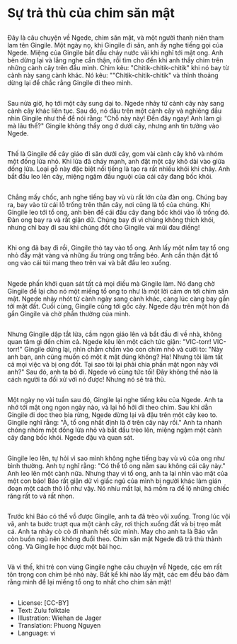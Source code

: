 # Sự trả thù của chim săn mật

##
Đây là câu chuyện về Ngede, chim săn mật, và một người thanh niên tham lam tên Gingile. Một ngày nọ, khi Gingile đi săn, anh ấy nghe tiếng gọi của Ngede. Miệng của Gingile bắt đầu chảy nước vãi khi nghĩ tới mật ong. Anh bèn dừng lại và lắng nghe cẩn thận, rồi tìm cho đến khi anh thấy chim trên những cành cây trên đầu mình. Chim kêu: "Chitik-chitik-chitik" khi nó bay từ cành này sang cành khác. Nó kêu: ""Chitik-chitik-chitik" và thỉnh thoảng dừng lại để chắc rằng Gingile đi theo mình.

##
Sau nửa giờ, họ tới một cây sung dại to. Ngede nhảy từ cành cây này sang cành cây khác liên tục. Sau đó, nó đậu trên một cành cây và nghiêng đầu nhìn Gingile như thể để nói rằng: "Chỗ này này! Đến đây ngay! Anh làm gì mà lâu thế?" Gingile không thấy ong ở dưới cây, nhưng anh tin tưởng vào Ngede.

##
Thế là Gingile để cây giáo đi săn dưới cây, gom vài cành cây khô và nhóm một đống lửa nhỏ. Khi lửa đã cháy mạnh, anh đặt một cây khô dài vào giữa đống lửa. Loại gỗ này đặc biệt nổi tiếng là tạo ra rất nhiều khói khi cháy. Anh bắt đầu leo lên cây, miệng ngậm đầu nguội của cái cây đang bốc khói.

##
Chẳng mấy chốc, anh nghe tiếng bay vù vù rất lớn của đàn ong. Chúng bay ra, bay vào từ cái lỗ trống trên thân cây, nơi cũng là tổ của chúng. Khi Gingile leo tới tổ ong, anh bèn để cái đầu cây đang bốc khói vào lỗ trống đó. Đàn ong bay ra và rất giận dữ. Chúng bay đi vì chúng không thích khói, nhưng chỉ bay đi sau khi chúng đốt cho Gingile vài mũi đau điếng!

##
Khi ong đã bay đi rồi, Gingile thò tay vào tổ ong. Anh lấy một nắm tay tổ ong nhỏ đầy mật vàng và những ấu trùng ong trắng béo. Anh cẩn thận đặt tổ ong vào cái túi mang theo trên vai và bắt đầu leo xuống.

##
Ngede phấn khởi quan sát tất cả mọi điều mà Gingile làm. Nó đang chờ Gingile để lại cho nó một miếng tổ ong to như là một lời cảm ơn tới chim săn mật. Ngede nhảy nhót từ cành ngày sang cành khác, càng lúc càng bay gần tới mặt đất. Cuối cùng, Gingile cũng tới gốc cây. Ngede đậu trên một hòn đá gần Gingile và chờ phần thưởng của mình.

##
Nhưng Gingile dập tắt lửa, cầm ngọn giáo lên và bắt đầu đi về nhà, không quan tâm gì đến chim cả. Ngede kêu lên một cách tức giận: "VIC-torr! VIC-torr!" Gingile dừng lại, nhìn chầm chầm vào con chim nhỏ và cười to: "Này anh bạn, anh cũng muốn có một ít mật đúng không? Ha! Nhưng tôi làm tất cả mọi việc và bị ong đốt. Tại sao tôi lại phải chia phần mật ngon này với anh?" Sau đó, anh ta bỏ đi. Ngede vô cùng tức tối! Đây không thể nào là cách người ta đối xử với nó được! Nhưng nó sẽ trả thù.

##
Một ngày nọ vài tuần sau đó, Gingile lại nghe tiếng kêu của Ngede. Anh ta nhớ tới mật ong ngon ngày nào, và lại hồ hởi đi theo chim. Sau khi dẫn Gingile đi dọc theo bìa rừng, Ngede dừng lại và đậu trên một cây keo to. Gingile nghĩ rằng: "À, tổ ong nhất định là ở trên cây này rồi." Anh ta nhanh chóng nhóm một đống lửa nhỏ và bắt đầu trèo lên, miệng ngậm một cành cây đang bốc khói. Ngede đậu và quan sát.

##
Gingile leo lên, tự hỏi vì sao mình không nghe tiếng bay vù vù của ong như bình thường. Anh tự nghĩ rằng: "Có thể tổ ong nằm sau không cái cây này." Anh leo lên một cành nữa. Nhưng thay vì tổ ong, anh ta lại nhìn vào mặt của một con báo! Báo rất giận dữ vì giấc ngủ của mình bị người khác làm gián đoạn một cách thô lỗ như vậy. Nó nhíu mắt lại, há mồm ra để lộ những chiếc răng rất to và rất nhọn.

##
Trước khi Báo có thể vồ được Gingile, anh ta đã trèo vội xuống. Trong lúc vội vã, anh ta bước trượt qua một cành cây, rơi thịch xuống đất và bị trẹo mắt cá. Anh ta nhảy cò cò đi nhanh hết sức mình. May cho anh ta là Báo vẫn còn buồn ngủ nên không đuổi theo. Chim săn mật Ngede đã trả thù thành công. Và Gingile học được một bài học.

##
Và vì thế, khi trẻ con vùng Gingile nghe câu chuyện về Ngede, các em rất tôn trọng con chim bé nhỏ này. Bất kể khi nào lấy mật, các em đều bảo đảm rằng mình để lại miếng tổ ong to nhất cho chim săn mật!

##
* License: [CC-BY]
* Text: Zulu folktale
* Illustration: Wiehan de Jager
* Translation: Phuong Nguyen
* Language: vi
